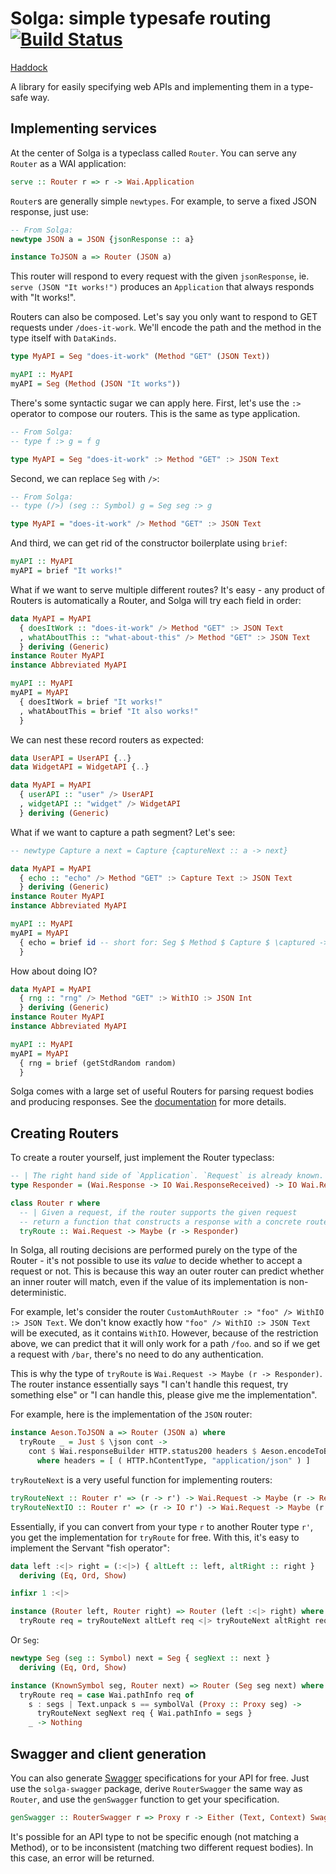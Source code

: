 # Solga: simple typesafe routing [![Build Status](https://travis-ci.org/chpatrick/solga.svg?branch=master)](https://travis-ci.org/chpatrick/solga)

[Haddock](http://chpatrick.github.io/solga/doc/solga-0.1.0.0/Solga.html)

A library for easily specifying web APIs and implementing them in a type-safe way.

## Implementing services

At the center of Solga is a typeclass called `Router`. You can serve any `Router` as a WAI application:

```haskell
serve :: Router r => r -> Wai.Application
```

`Router`s are generally simple `newtypes`. For example, to serve a fixed JSON response, just use:

```haskell
-- From Solga:
newtype JSON a = JSON {jsonResponse :: a}

instance ToJSON a => Router (JSON a)
```
This router will respond to every request with the given `jsonResponse`, ie. `serve (JSON "It works!")` produces an `Application` that always responds with "It works!".

Routers can also be composed. Let's say you only want to respond to GET requests under `/does-it-work`. We'll encode the path and the method in the type itself with `DataKinds`.

```haskell
type MyAPI = Seg "does-it-work" (Method "GET" (JSON Text))

myAPI :: MyAPI
myAPI = Seg (Method (JSON "It works"))
```

There's some syntactic sugar we can apply here. First, let's use the `:>` operator to compose our routers. This is the same as type application.

```haskell
-- From Solga:
-- type f :> g = f g

type MyAPI = Seg "does-it-work" :> Method "GET" :> JSON Text
```

Second, we can replace `Seg` with `/>`:

```haskell
-- From Solga:
-- type (/>) (seg :: Symbol) g = Seg seg :> g

type MyAPI = "does-it-work" /> Method "GET" :> JSON Text
```

And third, we can get rid of the constructor boilerplate using `brief`:

```haskell
myAPI :: MyAPI
myAPI = brief "It works!"
```

What if we want to serve multiple different routes? It's easy - any product of Routers is automatically a Router, and Solga will try each field in order:

```haskell
data MyAPI = MyAPI
  { doesItWork :: "does-it-work" /> Method "GET" :> JSON Text
  , whatAboutThis :: "what-about-this" /> Method "GET" :> JSON Text
  } deriving (Generic)
instance Router MyAPI
instance Abbreviated MyAPI

myAPI :: MyAPI
myAPI = MyAPI
  { doesItWork = brief "It works!"
  , whatAboutThis = brief "It also works!"
  }
```

We can nest these record routers as expected:

```haskell
data UserAPI = UserAPI {..}
data WidgetAPI = WidgetAPI {..}

data MyAPI = MyAPI
  { userAPI :: "user" /> UserAPI 
  , widgetAPI :: "widget" /> WidgetAPI
  } deriving (Generic)
```

What if we want to capture a path segment? Let's see:

```haskell
-- newtype Capture a next = Capture {captureNext :: a -> next}

data MyAPI = MyAPI
  { echo :: "echo" /> Method "GET" :> Capture Text :> JSON Text
  } deriving (Generic)
instance Router MyAPI
instance Abbreviated MyAPI

myAPI :: MyAPI
myAPI = MyAPI
  { echo = brief id -- short for: Seg $ Method $ Capture $ \captured -> JSON captured
  }
```

How about doing IO?

```haskell
data MyAPI = MyAPI
  { rng :: "rng" /> Method "GET" :> WithIO :> JSON Int
  } deriving (Generic)
instance Router MyAPI
instance Abbreviated MyAPI

myAPI :: MyAPI
myAPI = MyAPI
  { rng = brief (getStdRandom random)
  }
```

Solga comes with a large set of useful Routers for parsing request bodies and producing responses. See the [documentation](http://chpatrick.github.io/solga/doc/solga-0.1.0.0/Solga.html) for more details.

## Creating Routers
To create a router yourself, just implement the Router typeclass:
```haskell
-- | The right hand side of `Application`. `Request` is already known.
type Responder = (Wai.Response -> IO Wai.ResponseReceived) -> IO Wai.ResponseReceived

class Router r where
  -- | Given a request, if the router supports the given request
  -- return a function that constructs a response with a concrete router.
  tryRoute :: Wai.Request -> Maybe (r -> Responder)
```

In Solga, all routing decisions are performed purely on the type of the Router - it's not possible to use its _value_ to decide whether to accept a request or not. This is because this way an outer router can predict whether an inner router will match, even if the value of its implementation is non-deterministic.

For example, let's consider the router `CustomAuthRouter :> "foo" /> WithIO :> JSON Text`. We don't know exactly how `"foo" /> WithIO :> JSON Text` will be executed, as it contains `WithIO`. However, because of the restriction above, we can predict that it will only work for a path `/foo`. and so if we get a request with `/bar`, there's no need to do any authentication.

This is why the type of `tryRoute` is `Wai.Request -> Maybe (r -> Responder)`. The router instance essentially says "I can't handle this request, try something else" or "I can handle this, please give me the implementation".

For example, here is the implementation of the `JSON` router:

```haskell
instance Aeson.ToJSON a => Router (JSON a) where
  tryRoute _ = Just $ \json cont ->
    cont $ Wai.responseBuilder HTTP.status200 headers $ Aeson.encodeToBuilder $ Aeson.toJSON $ jsonResponse json
      where headers = [ ( HTTP.hContentType, "application/json" ) ]
```

`tryRouteNext` is a very useful function for implementing routers:
```haskell
tryRouteNext :: Router r' => (r -> r') -> Wai.Request -> Maybe (r -> Responder)
tryRouteNextIO :: Router r' => (r -> IO r') -> Wai.Request -> Maybe (r -> Responder)
```

Essentially, if you can convert from your type `r` to another Router type `r'`, you get the implementation for `tryRoute` for free. With this, it's easy to implement the Servant "fish operator":
```haskell
data left :<|> right = (:<|>) { altLeft :: left, altRight :: right }
  deriving (Eq, Ord, Show)

infixr 1 :<|>

instance (Router left, Router right) => Router (left :<|> right) where
  tryRoute req = tryRouteNext altLeft req <|> tryRouteNext altRight req
```

Or `Seg`:

```haskell
newtype Seg (seg :: Symbol) next = Seg { segNext :: next }
  deriving (Eq, Ord, Show)

instance (KnownSymbol seg, Router next) => Router (Seg seg next) where
  tryRoute req = case Wai.pathInfo req of
    s : segs | Text.unpack s == symbolVal (Proxy :: Proxy seg) ->
      tryRouteNext segNext req { Wai.pathInfo = segs }
    _ -> Nothing
```

## Swagger and client generation
You can also generate [Swagger](http://swagger.io/) specifications for your API for free. Just use the `solga-swagger` package, derive `RouterSwagger` the same way as `Router`, and use the `genSwagger` function to get your specification.

```haskell
genSwagger :: RouterSwagger r => Proxy r -> Either (Text, Context) Swagger
```

It's possible for an API type to not be specific enough (not matching a Method), or to be inconsistent (matching two different request bodies). In this case, an error will be returned.
